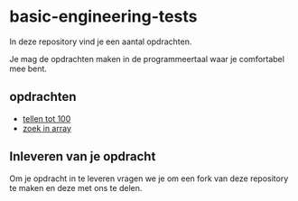 # basic-engineering-tests

In deze repository vind je een aantal opdrachten.

Je mag de opdrachten maken in de programmeertaal waar je comfortabel mee bent.

## opdrachten

- [tellen tot 100](opdrachten/tellen-tot-100/README.md)
- [zoek in array](opdrachten/zoek-in-array/README.md)

## Inleveren van je opdracht

Om je opdracht in te leveren vragen we je om een fork van deze repository te maken en deze met ons te delen.
